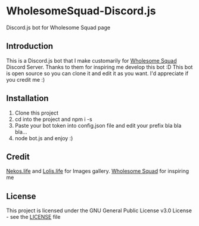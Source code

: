 # WholesomeSquad-Discord.js
Discord.js bot for Wholesome Squad page
## Introduction
This is a Discord.js bot that I make customarily for <a href="https://www.facebook.com/thewholesomesquad">Wholesome Squad</a> Discord Server.
Thanks to them for inspiring me develop this bot :D
This bot is open source so you can clone it and edit it as you want. I'd appreciate if you credit me :)
## Installation
1. Clone this project
2. cd into the project and npm i -s
3. Paste your bot token into config.json file and edit your prefix bla bla bla...
4. node bot.js and enjoy :)
## Credit
<a href="https://github.com/Nekos-life/nekos-dot-life">Nekos.life</a> and <a href="https://www.npmjs.com/package/lolis.life">Lolis.life</a> for Images gallery.
<a href="https://www.facebook.com/thewholesomesquad">Wholesome Squad</a> for inspiring me
## License
This project is licensed under the GNU General Public License v3.0 License - see the [LICENSE](LICENSE) file
